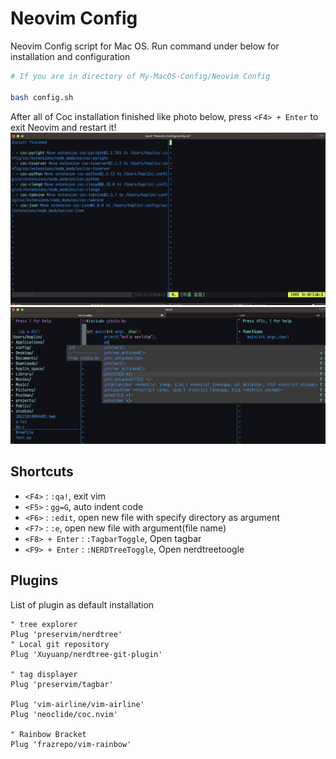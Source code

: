 Neovim Config
===

Neovim Config script for Mac OS. Run command under below for installation and configuration

```bash
# If you are in directory of My-MacOS-Config/Neovim Config

bash config.sh
```

After all of Coc installation finished like photo below, press `<F4> + Enter` to exit Neovim and restart it!
![](../img/19.png)
![](../img/20.png)
## Shortcuts

- `<F4>` : `:qa!`, exit vim
- `<F5>` : `gg=G`, auto indent code
- `<F6>` : `:edit`, open new file with specify directory as argument
- `<F7>` : `:e`, open new file with argument(file name)
- `<F8> + Enter` : `:TagbarToggle`, Open tagbar
- `<F9> + Enter` : `:NERDTreeToggle`, Open nerdtreetoogle

## Plugins

List of plugin as default installation

```vim
" tree explorer
Plug 'preservim/nerdtree'
" Local git repository
Plug 'Xuyuanp/nerdtree-git-plugin'

" tag displayer
Plug 'preservim/tagbar'

Plug 'vim-airline/vim-airline'
Plug 'neoclide/coc.nvim'

" Rainbow Bracket
Plug 'frazrepo/vim-rainbow'
```
